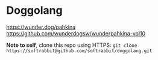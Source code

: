 # Doggolang

https://wunder.dog/pahkina
https://github.com/wunderdogsw/wunderpahkina-vol10

**Note to self**, clone this repo using HTTPS:
`git clone https://softrabbit@github.com/softrabbit/doggolang.git`